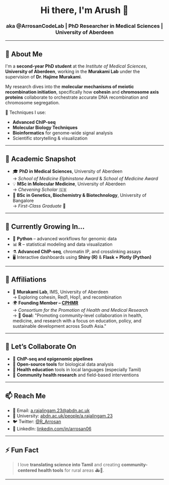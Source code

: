 <h1 align="center">Hi there, I'm Arush 👋</h1>
<h3 align="center">aka @ArrosanCodeLab | PhD Researcher in Medical Sciences | University of Aberdeen</h3>

---

## 🧬 About Me

I'm a **second-year PhD student** at the *Institute of Medical Sciences*, **University of Aberdeen**, working in the **Murakami Lab** under the supervision of **Dr. Hajime Murakami**.

My research dives into the **molecular mechanisms of meiotic recombination initiation**, specifically how **cohesin** and **chromosome axis proteins** collaborate to orchestrate accurate DNA recombination and chromosome segregation.

🔬 Techniques I use:
- **Advanced ChIP-seq**
- **Molecular Biology Techniques**
- **Bioinformatics** for genome-wide signal analysis
- Scientific storytelling & visualization

---

## 🧠 Academic Snapshot

- 🎓 **PhD in Medical Sciences**, University of Aberdeen  
  → *School of Medicine Elphinstone Award* & *School of Medicine Award*
- 💡 **MSc in Molecular Medicine**, University of Aberdeen  
  → *Chevening Scholar* 🇬🇧
- 🧬 **BSc in Genetics, Biochemistry & Biotechnology**, University of Bangalore  
  → *First-Class Graduate* 🥇

---

## 🌱 Currently Growing In...

- 🐍 **Python** – advanced workflows for genomic data
- 📊 **R** – statistical modeling and data visualization
- ⚗️ **Advanced ChIP-seq**, chromatin IP, and crosslinking assays
- 🖥️ Interactive dashboards using **Shiny (R)** & **Flask + Plotly (Python)**

---

## 🧩 Affiliations

- 🧪 **Murakami Lab**, IMS, University of Aberdeen  
  → Exploring cohesin, Red1, Hop1, and recombination
- 🌍 **Founding Member – [CPHMR](https://cphmr.org/)**  
  → *Consortium for the Promotion of Health and Medical Research*  
  → 🎯 **Goal:** "Promoting community-level collaboration in health, medicine, and research with a focus on education, policy, and sustainable development across South Asia."

---

## 🤝 Let’s Collaborate On

- 🔬 **ChIP-seq and epigenomic pipelines**
- 🧬 **Open-source tools** for biological data analysis
- 🌱 **Health education** tools in local languages (especially Tamil)
- 🏥 **Community health research** and field-based interventions

---

## 📫 Reach Me

- 📧 Email: [a.rajalingam.23@abdn.ac.uk](mailto:a.rajalingam.23@abdn.ac.uk)  
- 🔗 University: [abdn.ac.uk/people/a.rajalingam.23](https://www.abdn.ac.uk/people/a.rajalingam.23)  
- 🐦 Twitter: [@R_Arrosan](https://x.com/R_Arrosan)  
- 💼 LinkedIn: [linkedin.com/in/arrosan06](https://www.linkedin.com/in/arrosan06)

---

## ⚡ Fun Fact

> I love **translating science into Tamil** and creating **community-centered health tools** for rural areas 🚑📘.

---

<!---
ArrosanCodeLab/ArrosanCodeLab is a ✨ special ✨ repository because its `README.md` appears on your GitHub profile.
--->

